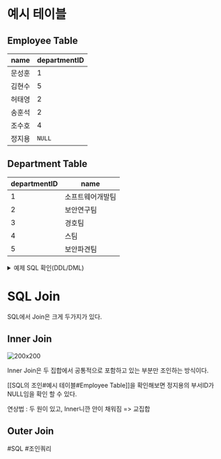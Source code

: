 # 예시 테이블

## Employee Table
| name | departmentID |
| ---- | ---- |
| 문성훈 | 1 |
| 김현수 | 5 |
| 허태영 | 2 |
| 송훈석 | 2 |
| 조수호 | 4 |
| 정지용 | `NULL` |
## Department Table 

| departmentID | name |
| ---- | ---- |
| 1 | 소프트웨어개발팀 |
| 2 | 보안연구팀 |
| 3 | 경호팀 |
| 4 | 스팀 |
| 5 | 보안파견팀 |

<details>
<summary>예제 SQL 확인(DDL/DML)</summary>


MySQL로 작성되었음.

```sql
create table Department
(
    id             int auto_increment
        primary key,
    departmentName varchar(10) null comment '부서명'
)
    comment '부서 테이블';


create table Employee
(
    id           int auto_increment
        primary key,
    name         varchar(10) null comment '직원이름',
    departmentId int         null comment '부서 id'
);

INSERT INTO join_test.Department (id, departmentName) VALUES (1, '소프트웨어개발팀');
INSERT INTO join_test.Department (id, departmentName) VALUES (2, '보안연구팀');
INSERT INTO join_test.Department (id, departmentName) VALUES (3, '경호팀');
INSERT INTO join_test.Department (id, departmentName) VALUES (4, '스팀');
INSERT INTO join_test.Department (id, departmentName) VALUES (5, '보안파견팀');


INSERT INTO join_test.Employee (id, name, departmentId) VALUES (1, '문성훈', 1);
INSERT INTO join_test.Employee (id, name, departmentId) VALUES (2, '김현수', 5);
INSERT INTO join_test.Employee (id, name, departmentId) VALUES (3, '허태영', 2);
INSERT INTO join_test.Employee (id, name, departmentId) VALUES (4, '송훈석', 2);
INSERT INTO join_test.Employee (id, name, departmentId) VALUES (5, '조수호', 4);
INSERT INTO join_test.Employee (id, name, departmentId) VALUES (6, '정지용', NULL);
```

</details>


# SQL Join
SQL에서 Join은 크게 두가지가 있다.

## Inner Join
![200x200](innerjoin-visualize.png)

Inner Join은 두 집합에서 공통적으로 포함하고 있는 부분만 조인하는 방식이다.

[[SQL의 조인#예시 테이블#Employee Table]]을 확인해보면 정지용의 부서ID가 NULL임을 확인 할 수 있다.




연상법 : 두 원이 있고, Inner니깐 안이 채워짐 => 교집합

## Outer Join




#SQL #조인쿼리